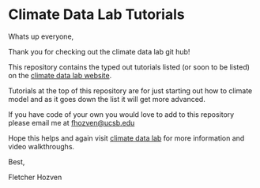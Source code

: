 # Climate Data Lab Tutorials
Whats up everyone,

Thank you for checking out the climate data lab git hub!

This repository contains the typed out tutorials listed (or soon to be listed) on the [climate data lab website](https://climate-datalab.org/). 

Tutorials at the top of this repository are for just starting out how to climate model and as it goes down the list it will get more advanced.

If you have code of your own you would love to add to this repository please email me at fhozven@ucsb.edu 

Hope this helps and again visit [climate data lab](https://climate-datalab.org/) for more information and video walkthroughs.

Best,

Fletcher Hozven 
